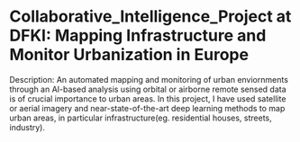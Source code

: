 # Collaborative_Intelligence_Project at DFKI: Mapping Infrastructure and Monitor Urbanization in Europe
Description: An automated mapping and monitoring of urban enviornments through an AI-based analysis using orbital or airborne remote sensed data is of crucial importance to urban areas. In this project, I have used satellite or aerial imagery and near-state-of-the-art deep learning methods to map urban areas, in particular infrastructure(eg. residential houses, streets, industry).  
